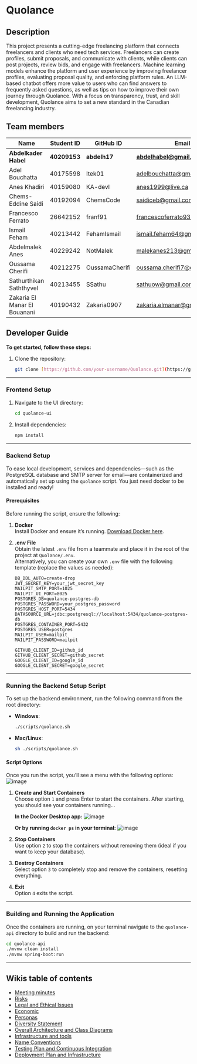 # Quolance


## Description

This project presents a cutting-edge freelancing platform that connects freelancers and clients who need tech services. Freelancers can create profiles, submit proposals, and communicate with clients, while clients can post projects, review bids, and engage with freelancers. Machine learning models enhance the platform and user experience by improving freelancer profiles, evaluating proposal quality, and enforcing platform rules. An LLM-based chatbot offers more value to users who can find answers to frequently asked questions, as well as tips on how to improve their own journey through Quolance. With a focus on transparency, trust, and skill development, Quolance aims to set a new standard in the Canadian freelancing industry.

## Team members

| Name                      | Student ID | GitHub ID        | Email                          |
|---------------------------|------------|------------------|-------------------------------|
| **Abdelkader Habel**           | **40209153**   | **abdelh17**         | **abdelhabel@gmail.com**         |
| Adel Bouchatta             | 40175598   | Itek01           | adelbouchatta@gmail.com        |
| Anes Khadiri               | 40159080   | KA-devl          | anes1999@live.ca    |
| Chems-Eddine Saidi         | 40192094   | ChemsCode        | saidiceb@gmail.com             |
| Francesco Ferrato          | 26642152   | franf91          | francescoferrato937@gmail.com  |
| Ismail Feham               | 40213442   | FehamIsmail      | ismail.feham64@gmail.com       |
| Abdelmalek Anes            | 40229242   | NotMalek         | malekanes213@gmail.com         |
| Oussama Cherifi            | 40212275   | OussamaCherifi   | oussama.cherifi7@gmail.com     |
| Sathurthikan Saththyvel    | 40213455   | SSathu           | sathuow@gmail.com              |
| Zakaria El Manar El Bouanani| 40190432   | Zakaria0907      | zakaria.elmanar@gmail.com      |


## Developer Guide

**To get started, follow these steps:**

1. Clone the repository:
   ```sh
   git clone [https://github.com/your-username/Quolance.git](https://github.com/abdelh17/Quolance.git)
   ```

---

### Frontend Setup

1. Navigate to the UI directory:
   ```sh
   cd quolance-ui
   ```

2. Install dependencies:
   ```sh
   npm install
   ```

---

### Backend Setup

To ease local development, services and dependencies—such as the PostgreSQL database and SMTP server for email—are containerized and automatically set up using the `quolance` script. You just need docker to be installed and ready!

#### Prerequisites

Before running the script, ensure the following:

1. **Docker**  
   Install Docker and ensure it’s running. [Download Docker here](https://www.docker.com/get-started).

2. **.env File**  
   Obtain the latest `.env` file from a teammate and place it in the root of the project at `Quolance/.env`.  
   Alternatively, you can create your own `.env` file with the following template (replace the values as needed):

   ```plaintext
   DB_DDL_AUTO=create-drop
   JWT_SECRET_KEY=your_jwt_secret_key
   MAILPIT_SMTP_PORT=1025
   MAILPIT_UI_PORT=8025
   POSTGRES_DB=quolance-postgres-db
   POSTGRES_PASSWORD=your_postgres_password
   POSTGRES_HOST_PORT=5434
   DATASOURCE_URL=jdbc:postgresql://localhost:5434/quolance-postgres-db
   POSTGRES_CONTAINER_PORT=5432
   POSTGRES_USER=postgres
   MAILPIT_USER=mailpit
   MAILPIT_PASSWORD=mailpit

   GITHUB_CLIENT_ID=github_id
   GITHUB_CLIENT_SECRET=github_secret
   GOOGLE_CLIENT_ID=google_id
   GOOGLE_CLIENT_SECRET=google_secret
   ```

---

### Running the Backend Setup Script

To set up the backend environment, run the following command from the root directory:

- **Windows**:
  ```bash
  ./scripts/quolance.sh
  ```
- **Mac/Linux**:
  ```bash
  sh ./scripts/quolance.sh
  ```

#### Script Options

Once you run the script, you’ll see a menu with the following options:
![image](https://github.com/user-attachments/assets/71957d87-6433-4bb6-bf33-81b7b13c8233)



1. **Create and Start Containers**  
   Choose option `1` and press Enter to start the containers. After starting, you should see your containers running...

   **In the Docker Desktop app:**
   ![image](https://github.com/user-attachments/assets/dc4bc539-60b8-4cf3-844d-47565dc96060)

   **Or by running `docker ps` in your terminal:**
   ![image](https://github.com/user-attachments/assets/6553c1bd-1a23-4f8b-9533-0c87abdc6393)

3. **Stop Containers**  
   Use option `2` to stop the containers without removing them (ideal if you want to keep your database).

4. **Destroy Containers**  
   Select option `3` to completely stop and remove the containers, resetting everything.

5. **Exit**  
   Option `4` exits the script.

---

### Building and Running the Application

Once the containers are running, on your terminal navigate to the `quolance-api` directory to build and run the backend:

```bash
cd quolance-api
./mvnw clean install
./mvnw spring-boot:run
```

---

## Wikis table of contents
- [Meeting minutes](https://github.com/abdelh17/Quolance/wiki/Meeting-Minutes)
- [Risks](https://github.com/abdelh17/Quolance/wiki/Risks)
- [Legal and Ethical Issues](https://github.com/abdelh17/Quolance/wiki/Legal-and-Ethical-Issues)
- [Economic](https://github.com/abdelh17/Quolance/wiki/Economic)
- [Personas](https://github.com/abdelh17/Quolance/wiki/Personas)
- [Diversity Statement](https://github.com/abdelh17/Quolance/wiki/Diversity-Statement)
- [Overall Architecture and Class Diagrams](https://github.com/abdelh17/Quolance/wiki/Overall-Architecture-and-Class-Diagrams)
- [Infrastructure and tools](https://github.com/abdelh17/Quolance/wiki/Infrastructure-and-tools)
- [Name Conventions](https://github.com/abdelh17/Quolance/wiki/Name-Conventions)
- [Testing Plan and Continuous Integration](https://github.com/abdelh17/Quolance/wiki/Testing-Plan-and-Continuous-Integration)
- [Deployment Plan and Infrastructure ](https://github.com/abdelh17/Quolance/wiki/Deployment-Plan-and-Infrastructure)
